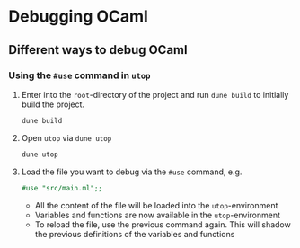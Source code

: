 # Debugging OCaml

## Different ways to debug OCaml

### Using the `#use` command in `utop`

1. Enter into the `root`-directory of the project and run `dune build` to initially build the project.

    ```ocaml
    dune build
    ```

2. Open `utop` via `dune utop`

    ```ocaml
    dune utop
    ```

3. Load the file you want to debug via the `#use` command, e.g.

    ```ocaml
    #use "src/main.ml";;
    ```

    + All the content of the file will be loaded into the `utop`-environment
    + Variables and functions are now available in the `utop`-environment
    + To reload the file, use the previous command again. This will shadow the previous definitions of the variables and functions
